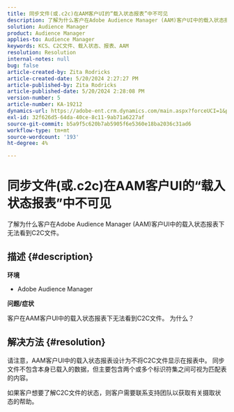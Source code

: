 ```yaml
---
title: 同步文件(或.c2c)在AAM客户UI的“载入状态报表”中不可见
description: 了解为什么客户在Adobe Audience Manager (AAM)客户UI中的载入状态报表下无法看到C2C文件。
solution: Audience Manager
product: Audience Manager
applies-to: Audience Manager
keywords: KCS、C2C文件、载入状态、报表、AAM
resolution: Resolution
internal-notes: null
bug: false
article-created-by: Zita Rodricks
article-created-date: 5/20/2024 2:27:27 PM
article-published-by: Zita Rodricks
article-published-date: 5/20/2024 2:28:08 PM
version-number: 5
article-number: KA-19212
dynamics-url: https://adobe-ent.crm.dynamics.com/main.aspx?forceUCI=1&pagetype=entityrecord&etn=knowledgearticle&id=6bf7190f-b516-ef11-9f8a-6045bd026dc7
exl-id: 32f626d5-64da-40ce-8c11-9ab71a6227af
source-git-commit: b5a9f5c620b7ab5905f6e5360e18ba2036c31ad6
workflow-type: tm+mt
source-wordcount: '193'
ht-degree: 4%

---
```


# 同步文件(或.c2c)在AAM客户UI的“载入状态报表”中不可见


了解为什么客户在Adobe Audience Manager (AAM)客户UI中的载入状态报表下无法看到C2C文件。

## 描述 {#description}


<b>环境</b>

- Adobe Audience Manager

<b>问题/症状</b>

客户在AAM客户UI中的载入状态报表下无法看到C2C文件。 为什么？


## 解决方法 {#resolution}


请注意，AAM客户UI中的载入状态报表设计为不将C2C文件显示在报表中。 同步文件不包含本身已载入的数据，但主要包含两个或多个标识符集之间可视为匹配表的内容。

如果客户想要了解C2C文件的状态，则客户需要联系支持团队以获取有关摄取状态的帮助。
